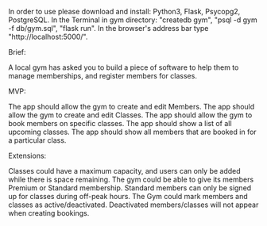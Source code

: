 In order to use please download and install: Python3, Flask, Psycopg2, PostgreSQL. In the Terminal in gym directory: "createdb gym", "psql -d gym -f db/gym.sql", "flask run". In the browser's address bar type "http://localhost:5000/".

Brief:

A local gym has asked you to build a piece of software to help them to manage memberships, and register members for classes.

MVP:

The app should allow the gym to create and edit Members.
The app should allow the gym to create and edit Classes.
The app should allow the gym to book members on specific classes.
The app should show a list of all upcoming classes.
The app should show all members that are booked in for a particular class.


Extensions:

Classes could have a maximum capacity, and users can only be added while there is space remaining.
The gym could be able to give its members Premium or Standard membership. Standard members can only be signed up for classes during off-peak hours.
The Gym could mark members and classes as active/deactivated. Deactivated members/classes will not appear when creating bookings.
